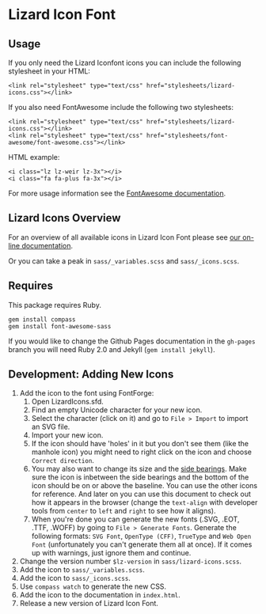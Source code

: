 Lizard Icon Font
================

Usage
-----

If you only need the Lizard Iconfont icons you can include the following
stylesheet in your HTML:

    <link rel="stylesheet" type="text/css" href="stylesheets/lizard-icons.css"></link>

If you also need FontAwesome include the following two stylesheets:

    <link rel="stylesheet" type="text/css" href="stylesheets/lizard-icons.css"></link>
    <link rel="stylesheet" type="text/css" href="stylesheets/font-awesome/font-awesome.css"></link>

HTML example:

    <i class="lz lz-weir lz-3x"></i>
    <i class="fa fa-plus fa-3x"></i>

For more usage information see the
[FontAwesome documentation](https://fortawesome.github.io/Font-Awesome/examples/).

Lizard Icons Overview
---------------------

For an overview of all available icons in Lizard Icon Font please see [our
on-line documentation](http://nens.github.io/lizard-iconfont/).

Or you can take a peak in `sass/_variables.scss` and `sass/_icons.scss`.

Requires
--------

This package requires Ruby.

    gem install compass
    gem install font-awesome-sass

If you would like to change the Github Pages documentation in the `gh-pages`
branch you will need Ruby 2.0 and Jekyll (`gem install jekyll`).

Development: Adding New Icons
-----------------------------

1. Add the icon to the font using FontForge:
    1. Open LizardIcons.sfd.
    1. Find an empty Unicode character for your new icon.
    1. Select the character (click on it) and go to `File > Import` to import
       an SVG file.
    1. Import your new icon.
    1. If the icon should have 'holes' in it but you don't see them (like the
       manhole icon) you might need to right click on the icon and choose
       `Correct direction`.
    1. You may also want to change its size and the
       [side bearings](http://designwithfontforge.com/en-US/Using_the_Fontforge_Drawing_Tools.html1.astering-fontforges-drawing-tools).
       Make sure the icon is inbetween the side bearings and the bottom of the
       icon should be on or above the baseline. You can use the other icons for
       reference. And later on you can use this document to check out how it
       appears in the browser (change the `text-align` with developer tools
       from `center` to `left` and `right` to see how it aligns).
    1. When you're done you can generate the new fonts (.SVG, .EOT, .TTF,
       .WOFF) by going to `File > Generate Fonts`. Generate the following
       formats: `SVG Font`, `OpenType (CFF)`, `TrueType` and `Web Open
       Font` (unfortunately you can't generate them all at once). If it comes
       up with warnings, just ignore them and continue.
1. Change the version number `$lz-version` in `sass/lizard-icons.scss`.
1. Add the icon to `sass/_variables.scss`.
1. Add the icon to `sass/_icons.scss`.
1. Use `compass watch` to generate the new CSS.
1. Add the icon to the documentation in `index.html`.
1. Release a new version of Lizard Icon Font.
